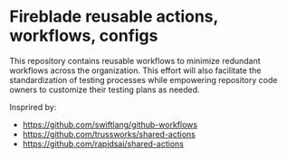 # Fireblade reusable actions, workflows, configs

This repository contains reusable workflows to minimize redundant workflows across the organization. 
This effort will also facilitate the standardization of testing processes while empowering repository code owners to customize their testing plans as needed. 

Insprired by:

- https://github.com/swiftlang/github-workflows
- https://github.com/trussworks/shared-actions
- https://github.com/rapidsai/shared-actions

